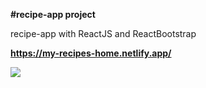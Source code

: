 
**#recipe-app project**

recipe-app with ReactJS and ReactBootstrap

**https://my-recipes-home.netlify.app/**


<img src="https://user-images.githubusercontent.com/87595313/199470655-d1f88fe0-4e2f-4d82-bd77-7031c51fd130.gif" style="align-right" />







